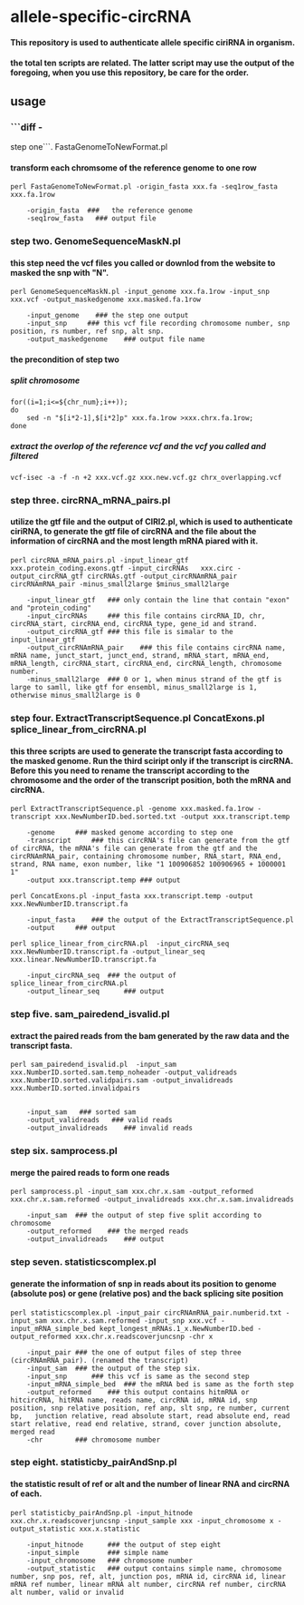 # allele-specific-circRNA

#### This repository is used to authenticate allele specific ciriRNA in organism.

#### the total ten scripts are related. The latter script may use the output of the foregoing, when you use this repository, be care for the order.



## usage

### ```diff -
step one```. FastaGenomeToNewFormat.pl    
#### transform each chromsome of the reference genome to one row

	perl FastaGenomeToNewFormat.pl -origin_fasta xxx.fa -seq1row_fasta xxx.fa.1row

		-origin_fasta  ###   the reference genome
		-seq1row_fasta   ### output file
    
  
### step two. GenomeSequenceMaskN.pl   
#### this step need the vcf files you called or downlod from the website to masked the snp with "N". 

	perl GenomeSequenceMaskN.pl -input_genome xxx.fa.1row -input_snp xxx.vcf -output_maskedgenome xxx.masked.fa.1row

		-input_genome    ### the step one output
		-input_snp     ### this vcf file recording chromosome number, snp position, rs number, ref snp, alt snp.
		-output_maskedgenome	### output file name

#### the precondition of step two

##### split chromosome
	for((i=1;i<=${chr_num};i++));
	do
		sed -n "$[i*2-1],$[i*2]p" xxx.fa.1row >xxx.chrx.fa.1row;
	done

##### extract the overlop of the reference vcf and the vcf you called and filtered

	vcf-isec -a -f -n +2 xxx.vcf.gz xxx.new.vcf.gz chrx_overlapping.vcf







### step three. circRNA_mRNA_pairs.pl	
#### utilize the gtf file and the output of CIRI2.pl, which is used to  authenticate ciriRNA, to generate the gtf file of circRNA and the file about the information of circRNA and the most length mRNA piared with it. 
 
	perl circRNA_mRNA_pairs.pl -input_linear_gtf  xxx.protein_coding.exons.gtf -input_circRNAs   xxx.circ -output_circRNA_gtf circRNAs.gtf -output_circRNAmRNA_pair  circRNAmRNA_pair -minus_small2large $minus_small2large

		-input_linear_gtf	### only contain the line that contain "exon" and "protein_coding"
		-input_circRNAs		### this file contains circRNA_ID, chr, circRNA_start, circRNA_end, circRNA_type, gene_id and strand.
		-output_circRNA_gtf	### this file is simalar to the input_linear_gtf
		-output_circRNAmRNA_pair	### this file contains circRNA name, mRNA name, junct_start, junct_end, strand, mRNA_start, mRNA_end, mRNA_length, circRNA_start, circRNA_end, circRNA_length, chromosome number.
		-minus_small2large 	### 0 or 1, when minus strand of the gtf is large to samll, like gtf for ensembl, minus_small2large is 1, otherwise minus_small2large is 0
	
	
### step four. ExtractTranscriptSequence.pl ConcatExons.pl splice_linear_from_circRNA.pl	
#### this three scripts are used to  generate the transcript fasta according to the masked genome. Run the third sciript only if the transcript is circRNA. Before this you need to rename the transcript according to the chromosome and the order of the transcript position, both the mRNA and circRNA.

	perl ExtractTranscriptSequence.pl -genome xxx.masked.fa.1row -transcript xxx.NewNumberID.bed.sorted.txt -output xxx.transcript.temp

		-genome 	### masked genome according to step one
		-transcript 	### this circRNA's file can generate from the gtf of circRNA, the mRNA's file can generate from the gtf and the circRNAmRNA_pair, containing chromosome number, RNA_start, RNA_end, strand, RNA name, exon number, like "1 100906852 100906965 + 1000001 1"
		-output xxx.transcript.temp	### output
	
	perl ConcatExons.pl -input_fasta xxx.transcript.temp -output  xxx.NewNumberID.transcript.fa 

		-input_fasta 	### the output of the ExtractTranscriptSequence.pl 
		-output  	### output
	
	perl splice_linear_from_circRNA.pl  -input_circRNA_seq  xxx.NewNumberID.transcript.fa -output_linear_seq  xxx.linear.NewNumberID.transcript.fa

		-input_circRNA_seq	### the output of splice_linear_from_circRNA.pl
		-output_linear_seq  	### output


### step five. sam_pairedend_isvalid.pl	
#### extract the paired reads from the bam generated by the raw data and the transcript fasta.

	perl sam_pairedend_isvalid.pl  -input_sam   xxx.NumberID.sorted.sam.temp_noheader -output_validreads   xxx.NumberID.sorted.validpairs.sam -output_invalidreads xxx.NumberID.sorted.invalidpairs


		-input_sam   ### sorted sam
		-output_validreads   ### valid reads
		-output_invalidreads 	### invalid reads


### step six. samprocess.pl		
#### merge the paired reads to form one reads

	perl samprocess.pl -input_sam xxx.chr.x.sam -output_reformed xxx.chr.x.sam.reformed -output_invalidreads xxx.chr.x.sam.invalidreads

		-input_sam 	### the output of step five split according to chromosome
		-output_reformed 	### the merged reads
		-output_invalidreads 	### output


### step seven. statisticscomplex.pl	
#### generate the information of snp in reads about its position to genome (absolute pos) or gene (relative pos) and the back splicing site position

	perl statisticscomplex.pl -input_pair circRNAmRNA_pair.numberid.txt -input_sam xxx.chr.x.sam.reformed -input_snp xxx.vcf -input_mRNA_simple_bed kept_longest_mRNAs.1_x.NewNumberID.bed -output_reformed xxx.chr.x.readscoverjuncsnp -chr x

		-input_pair	### the one of output files of step three (circRNAmRNA_pair). (renamed the transcript)
		-input_sam 	### the output of the step six. 
		-input_snp  	### this vcf is same as the second step 
		-input_mRNA_simple_bed 	### the mRNA bed is same as the forth step
		-output_reformed 	### this output contains hitmRNA or hitcircRNA, hitRNA name, reads name, circRNA id, mRNA id, snp position, snp relative position, ref anp, slt snp, re number, current bp,   junction relative, read absolute start, read absolute end, read start relative, read end relative, strand, cover junction absolute, merged read
		-chr 		### chromosome number


### step eight. statisticby_pairAndSnp.pl	
#### the statistic result of ref or alt and the number of linear RNA and circRNA of each.
	
	perl statisticby_pairAndSnp.pl -input_hitnode xxx.chr.x.readscoverjuncsnp -input_sample xxx -input_chromosome x -output_statistic xxx.x.statistic

		-input_hitnode		### the output of step eight
		-input_simple		### simple name
		-input_chromosome 	### chromosome number
		-output_statistic 	### output contains simple name, chromosome number, snp pos, ref, alt, junction pos, mRNA id, circRNA id, linear mRNA ref number, linear mRNA alt number, circRNA ref number, circRNA alt number, valid or invalid
